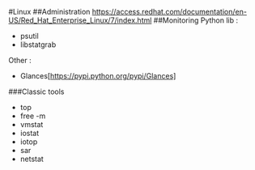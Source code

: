 #Linux
##Administration
https://access.redhat.com/documentation/en-US/Red_Hat_Enterprise_Linux/7/index.html
##Monitoring 
Python lib :
* psutil
* libstatgrab 

Other :
* Glances[https://pypi.python.org/pypi/Glances]

###Classic tools
* top
* free -m
* vmstat
* iostat 
* iotop
* sar
* netstat 
